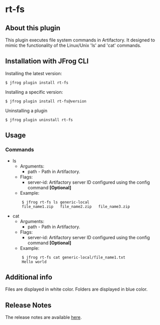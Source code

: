 # rt-fs

## About this plugin
This plugin executes file system commands in Artifactory. It designed to mimic the functionality of the Linux/Unix 'ls' and 'cat' commands.

## Installation with JFrog CLI
Installing the latest version:

`$ jfrog plugin install rt-fs`

Installing a specific version:

`$ jfrog plugin install rt-fs@version`

Uninstalling a plugin

`$ jfrog plugin uninstall rt-fs`

## Usage
### Commands
* ls
    - Arguments:
        - path - Path in Artifactory.
    - Flags:
        - server-id: Artifactory server ID configured using the config command **[Optional]**
    - Example:
    ```
        $ jfrog rt-fs ls generic-local
        file_name1.zip   file_name2.zip   file_name3.zip
    ```
* cat
    - Arguments:
        - path - Path in Artifactory.
    - Flags:
        - server-id: Artifactory server ID configured using the config command **[Optional]**
    - Example:
    ```
        $ jfrog rt-fs cat generic-local/file_name1.txt
        Hello world
    ```

## Additional info
Files are displayed in white color.
Folders are displayed in blue color.

## Release Notes
The release notes are available [here](RELEASE.md).
